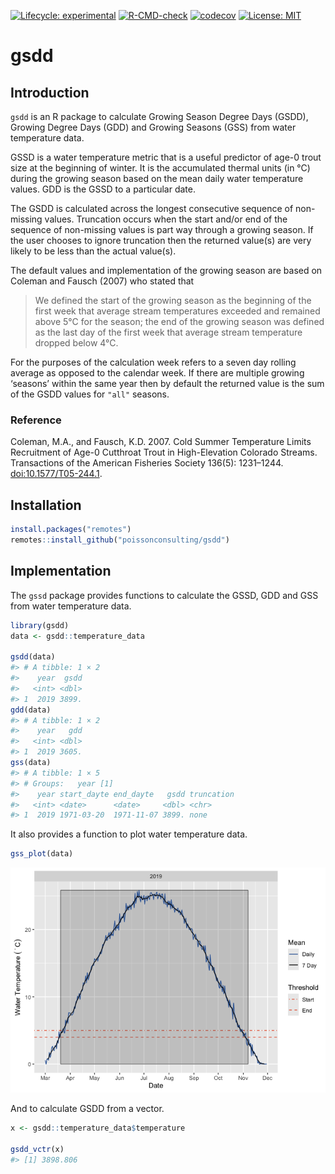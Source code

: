 
<!-- README.md is generated from README.Rmd. Please edit that file -->
<!-- badges: start -->

[![Lifecycle:
experimental](https://img.shields.io/badge/lifecycle-experimental-orange.svg)](https://lifecycle.r-lib.org/articles/stages.html#experimental)
[![R-CMD-check](https://github.com/poissonconsulting/gsdd/actions/workflows/R-CMD-check.yaml/badge.svg)](https://github.com/poissonconsulting/gsdd/actions/workflows/R-CMD-check.yaml)
[![codecov](https://codecov.io/gh/poissonconsulting/gsdd/graph/badge.svg?token=NBymVUEtUc)](https://codecov.io/gh/poissonconsulting/gsdd)
[![License:
MIT](https://img.shields.io/badge/License-MIT-green.svg)](https://opensource.org/licenses/MIT)
<!-- badges: end -->

# gsdd

## Introduction

`gsdd` is an R package to calculate Growing Season Degree Days (GSDD),
Growing Degree Days (GDD) and Growing Seasons (GSS) from water
temperature data.

GSSD is a water temperature metric that is a useful predictor of age-0
trout size at the beginning of winter. It is the accumulated thermal
units (in °C) during the growing season based on the mean daily water
temperature values. GDD is the GSSD to a particular date.

The GSDD is calculated across the longest consecutive sequence of
non-missing values. Truncation occurs when the start and/or end of the
sequence of non-missing values is part way through a growing season. If
the user chooses to ignore truncation then the returned value(s) are
very likely to be less than the actual value(s).

The default values and implementation of the growing season are based on
Coleman and Fausch (2007) who stated that

> We defined the start of the growing season as the beginning of the
> first week that average stream temperatures exceeded and remained
> above 5°C for the season; the end of the growing season was defined as
> the last day of the first week that average stream temperature dropped
> below 4°C.

For the purposes of the calculation week refers to a seven day rolling
average as opposed to the calendar week. If there are multiple growing
‘seasons’ within the same year then by default the returned value is the
sum of the GSDD values for `"all"` seasons.

### Reference

Coleman, M.A., and Fausch, K.D. 2007. Cold Summer Temperature Limits
Recruitment of Age-0 Cutthroat Trout in High-Elevation Colorado Streams.
Transactions of the American Fisheries Society 136(5): 1231–1244.
<doi:10.1577/T05-244.1>.

## Installation

``` r
install.packages("remotes")
remotes::install_github("poissonconsulting/gsdd")
```

## Implementation

The `gssd` package provides functions to calculate the GSSD, GDD and GSS
from water temperature data.

``` r
library(gsdd)
data <- gsdd::temperature_data

gsdd(data)
#> # A tibble: 1 × 2
#>    year  gsdd
#>   <int> <dbl>
#> 1  2019 3899.
gdd(data)
#> # A tibble: 1 × 2
#>    year   gdd
#>   <int> <dbl>
#> 1  2019 3605.
gss(data)
#> # A tibble: 1 × 5
#> # Groups:   year [1]
#>    year start_dayte end_dayte   gsdd truncation
#>   <int> <date>      <date>     <dbl> <chr>     
#> 1  2019 1971-03-20  1971-11-07 3899. none
```

It also provides a function to plot water temperature data.

``` r
gss_plot(data)
```

![](man/figures/README-unnamed-chunk-3-1.png)<!-- -->

And to calculate GSDD from a vector.

``` r
x <- gsdd::temperature_data$temperature

gsdd_vctr(x)
#> [1] 3898.806
```
